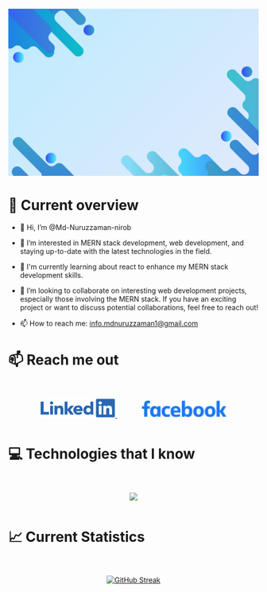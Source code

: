 ![check!](/assets/banner2.jpg)

# 👀 Current overview

- 👋 Hi, I’m @Md-Nuruzzaman-nirob

- 👀 I’m interested in MERN stack development, web development, and staying up-to-date with the latest technologies in the field.

- 🌱 I'm currently learning about react to enhance my MERN stack development skills.

- 💞️ I’m looking to collaborate on interesting web development projects, especially those involving the MERN stack. If you have an exciting project or want to discuss potential collaborations, feel free to reach out!

- 📫 How to reach me: info.mdnuruzzaman1@gmail.com

# 📫 Reach me out

<p align="center" style="margin-top: 50px; margin-bottom: 50px;">
  <a href="https://linkedin.com/in/mdnuruzzamannirob"><img style="width:150px" src="./assets/Linkedin-logo-png.png" alt="GitHub Streak" />
  </a>
  <a href="https://www.facebook.com/mdnuruzzamannirob1"><img style="width:170px;  margin-left: 50px;" src="./assets/Facebook_Logo_(2019).svg" alt="GitHub Streak" />
  </a>
</p>

# 💻 Technologies that I know

<p align="center" style="margin-top: 50px; margin-bottom: 50px;">
  <a href="https://skillicons.dev">
    <img src="https://skillicons.dev/icons?i=html,css,tailwind,js,react,firebase,nodejs,express,mongodb" />
  </a>
</p>

# 📈 Current Statistics

<p align="center " style="margin-top: 50px; margin-bottom: 50px;">
  <a href="https://git.io/streak-stats"><img src="https://github-readme-streak-stats.herokuapp.com?user=Md-Nuruzzaman-nirob&theme=react&card_width=500" alt="GitHub Streak" /></a>
</p>
